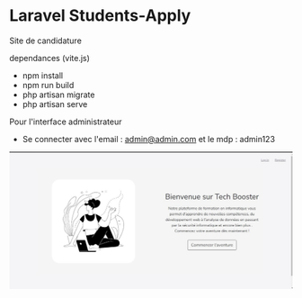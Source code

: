 # Laravel Students-Apply
 Site de candidature

dependances (vite.js)
- npm install
- npm run build
- php artisan migrate
- php artisan serve

Pour l'interface administrateur 
- Se connecter avec l'email : admin@admin.com et le mdp : admin123

<img src="home.jpg" alt="page_home" title="Page d'acceuil">
